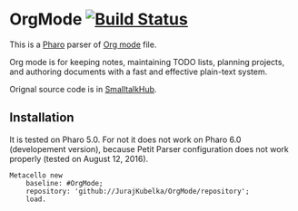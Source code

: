 # OrgMode [![Build Status](https://travis-ci.org/JurajKubelka/OrgMode.svg?branch=master)](https://travis-ci.org/JurajKubelka/OrgMode)

This is a [Pharo](http://pharo.org) parser of [Org mode](http://orgmode.org) file.

Org mode is for keeping notes, maintaining TODO lists, planning projects, and authoring documents with a fast and effective plain-text system.

Orignal source code is in [SmalltalkHub](http://www.smalltalkhub.com/#!/~JurajKubelka/OrgMode/).

## Installation 

It is tested on Pharo 5.0. For not it does not work on Pharo 6.0 (developement version), because Petit Parser configuration does not work properly (tested on August 12, 2016).

```
Metacello new
    baseline: #OrgMode;
    repository: 'github://JurajKubelka/OrgMode/repository';
    load.
```
